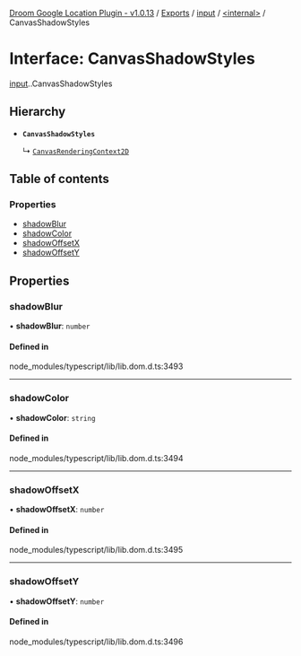 [Droom Google Location Plugin - v1.0.13](../README.md) / [Exports](../modules.md) / [input](../modules/input.md) / [<internal\>](../modules/input._internal_.md) / CanvasShadowStyles

# Interface: CanvasShadowStyles

[input](../modules/input.md).[<internal>](../modules/input._internal_.md).CanvasShadowStyles

## Hierarchy

- **`CanvasShadowStyles`**

  ↳ [`CanvasRenderingContext2D`](input._internal_.CanvasRenderingContext2D.md)

## Table of contents

### Properties

- [shadowBlur](input._internal_.CanvasShadowStyles.md#shadowblur)
- [shadowColor](input._internal_.CanvasShadowStyles.md#shadowcolor)
- [shadowOffsetX](input._internal_.CanvasShadowStyles.md#shadowoffsetx)
- [shadowOffsetY](input._internal_.CanvasShadowStyles.md#shadowoffsety)

## Properties

### shadowBlur

• **shadowBlur**: `number`

#### Defined in

node_modules/typescript/lib/lib.dom.d.ts:3493

___

### shadowColor

• **shadowColor**: `string`

#### Defined in

node_modules/typescript/lib/lib.dom.d.ts:3494

___

### shadowOffsetX

• **shadowOffsetX**: `number`

#### Defined in

node_modules/typescript/lib/lib.dom.d.ts:3495

___

### shadowOffsetY

• **shadowOffsetY**: `number`

#### Defined in

node_modules/typescript/lib/lib.dom.d.ts:3496
